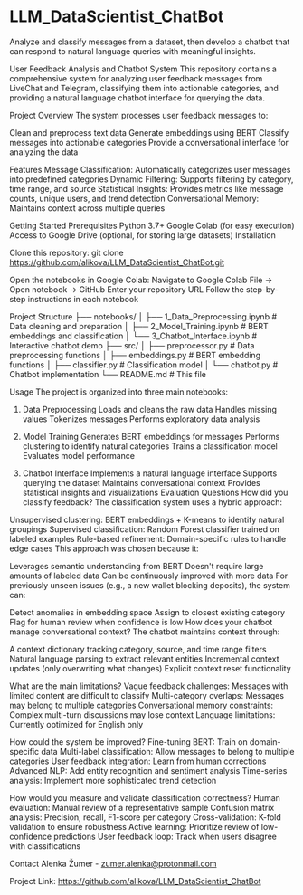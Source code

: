 # LLM_DataScientist_ChatBot
Analyze and classify messages from a dataset, then develop a chatbot that can respond to natural language queries with meaningful insights.

User Feedback Analysis and Chatbot System
This repository contains a comprehensive system for analyzing user feedback messages from LiveChat and Telegram, classifying them into actionable categories, and providing a natural language chatbot interface for querying the data.

Project Overview
The system processes user feedback messages to:

Clean and preprocess text data
Generate embeddings using BERT
Classify messages into actionable categories
Provide a conversational interface for analyzing the data

Features
Message Classification: Automatically categorizes user messages into predefined categories
Dynamic Filtering: Supports filtering by category, time range, and source
Statistical Insights: Provides metrics like message counts, unique users, and trend detection
Conversational Memory: Maintains context across multiple queries

Getting Started
Prerequisites
Python 3.7+
Google Colab (for easy execution)
Access to Google Drive (optional, for storing large datasets)
Installation

Clone this repository:
git clone https://github.com/alikova/LLM_DataScientist_ChatBot.git

Open the notebooks in Google Colab:
Navigate to Google Colab
File → Open notebook → GitHub
Enter your repository URL
Follow the step-by-step instructions in each notebook

Project Structure
├── notebooks/
│   ├── 1_Data_Preprocessing.ipynb   # Data cleaning and preparation
│   ├── 2_Model_Training.ipynb       # BERT embeddings and classification
│   └── 3_Chatbot_Interface.ipynb    # Interactive chatbot demo
├── src/
│   ├── preprocessor.py              # Data preprocessing functions
│   ├── embeddings.py                # BERT embedding functions
│   ├── classifier.py                # Classification model
│   └── chatbot.py                   # Chatbot implementation
└── README.md                        # This file

Usage
The project is organized into three main notebooks:

1. Data Preprocessing
Loads and cleans the raw data
Handles missing values
Tokenizes messages
Performs exploratory data analysis

2. Model Training
Generates BERT embeddings for messages
Performs clustering to identify natural categories
Trains a classification model
Evaluates model performance

3. Chatbot Interface
Implements a natural language interface
Supports querying the dataset
Maintains conversational context
Provides statistical insights and visualizations
Evaluation Questions
How did you classify feedback?
The classification system uses a hybrid approach:

Unsupervised clustering: BERT embeddings + K-means to identify natural groupings
Supervised classification: Random Forest classifier trained on labeled examples
Rule-based refinement: Domain-specific rules to handle edge cases
This approach was chosen because it:

Leverages semantic understanding from BERT
Doesn't require large amounts of labeled data
Can be continuously improved with more data
For previously unseen issues (e.g., a new wallet blocking deposits), the system can:

Detect anomalies in embedding space
Assign to closest existing category
Flag for human review when confidence is low
How does your chatbot manage conversational context?
The chatbot maintains context through:

A context dictionary tracking category, source, and time range filters
Natural language parsing to extract relevant entities
Incremental context updates (only overwriting what changes)
Explicit context reset functionality

What are the main limitations?
Vague feedback challenges: Messages with limited content are difficult to classify
Multi-category overlaps: Messages may belong to multiple categories
Conversational memory constraints: Complex multi-turn discussions may lose context
Language limitations: Currently optimized for English only

How could the system be improved?
Fine-tuning BERT: Train on domain-specific data
Multi-label classification: Allow messages to belong to multiple categories
User feedback integration: Learn from human corrections
Advanced NLP: Add entity recognition and sentiment analysis
Time-series analysis: Implement more sophisticated trend detection

How would you measure and validate classification correctness?
Human evaluation: Manual review of a representative sample
Confusion matrix analysis: Precision, recall, F1-score per category
Cross-validation: K-fold validation to ensure robustness
Active learning: Prioritize review of low-confidence predictions
User feedback loop: Track when users disagree with classifications

Contact
Alenka Žumer - zumer.alenka@protonmail.com 

Project Link: https://github.com/alikova/LLM_DataScientist_ChatBot

